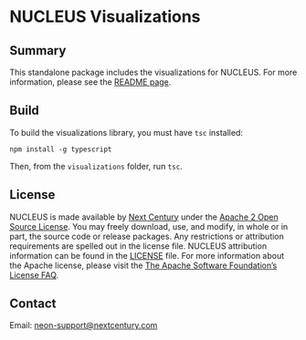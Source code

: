 # NUCLEUS Visualizations

## Summary

This standalone package includes the visualizations for NUCLEUS.  For more information, please see the [README page](../README.md).

## Build

To build the visualizations library, you must have `tsc` installed:

```
npm install -g typescript
```

Then, from the `visualizations` folder, run `tsc`.

## License

NUCLEUS is made available by [Next Century](http://www.nextcentury.com) under the [Apache 2 Open Source License](http://www.apache.org/licenses/LICENSE-2.0.txt). You may freely download, use, and modify, in whole or in part, the source code or release packages. Any restrictions or attribution requirements are spelled out in the license file. NUCLEUS attribution information can be found in the [LICENSE](./LICENSE) file. For more information about the Apache license, please visit the [The Apache Software Foundation’s License FAQ](http://www.apache.org/foundation/license-faq.html).

## Contact

Email: [neon-support@nextcentury.com](mailto:neon-support@nextcentury.com)

